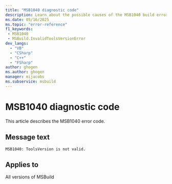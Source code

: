 ```yaml
---
title: "MSB1040 diagnostic code"
description: Learn about the possible causes of the MSB1040 build error, and get troubleshooting tips.
ms.date: 05/16/2025
ms.topic: "error-reference"
f1_keywords:
 - MSB1040
 - MSBuild.InvalidToolsVersionError
dev_langs:
  - "VB"
  - "CSharp"
  - "C++"
  - "FSharp"
author: ghogen
ms.author: ghogen
manager: mijacobs
ms.subservice: msbuild
---
```


# MSB1040 diagnostic code

<!-- :::ErrorDefinitionDescription::: -->
<!-- :::editable-content name="introDescription"::: -->
This article describes the MSB1040 error code.
<!-- :::editable-content-end::: -->

## Message text

<!-- :::editable-content name="messageText"::: -->
`MSB1040: ToolsVersion is not valid.`
<!-- :::editable-content-end::: -->
<!-- MSB1040: ToolsVersion is not valid. {0} -->

<!-- :::editable-content name="postOutputDescription"::: -->
<!--
{StrBegin="MSBUILD : error MSB1040: "}
      UE: This message does not need in-line parameters because the exception takes care of displaying the invalid arg.
      This error is shown when a user specifies an unknown toolversion, eg -toolsVersion:99
      LOCALIZATION: The prefix "MSBUILD : error MSBxxxx:" should not be localized.
-->
<!-- :::editable-content-end::: -->
<!-- :::ErrorDefinitionDescription-end::: -->

## Applies to

All versions of MSBuild
